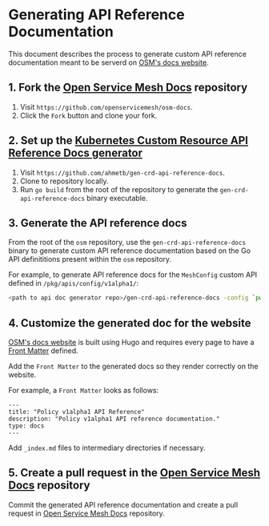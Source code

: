 # Generating API Reference Documentation

This document describes the process to generate custom API reference documentation meant to be serverd on [OSM's docs website](https://docs.openservicemesh.io/).

## 1. Fork the [Open Service Mesh Docs](https://github.com/openservicemesh/osm-docs) repository

1. Visit `https://github.com/openservicemesh/osm-docs`.
1. Click the `Fork` button and clone your fork.

## 2. Set up the [Kubernetes Custom Resource API Reference Docs generator](https://github.com/ahmetb/gen-crd-api-reference-docs)

1. Visit `https://github.com/ahmetb/gen-crd-api-reference-docs`.
1. Clone to repository locally.
1. Run `go build` from the root of the repository to generate the `gen-crd-api-reference-docs` binary executable.

## 3. Generate the API reference docs

From the root of the `osm` repository, use the `gen-crd-api-reference-docs` binary to generate custom API reference documentation based on the Go API definititions present within the `osm` repository.

For example, to generate API reference docs for the `MeshConfig` custom API defined in `/pkg/apis/config/v1alpha1/`:
```bash
<path to api doc generator repo>/gen-crd-api-reference-docs -config `pwd`/docs/api_reference/config.json -api-dir "github.com/openservicemesh/osm/pkg/apis/config/v1alpha1" -template-dir <full path to api doc generator repo>/template/ -out-file <path to osm-docs repo>/content/docs/api_reference/config/v1alpha1.md
```

## 4. Customize the generated doc for the website

[OSM's docs website](https://docs.openservicemesh.io/) is built using Hugo and requires every page to have a [Front Matter](https://gohugo.io/content-management/front-matter/) defined.

Add the `Front Matter` to the generated docs so they render correctly on the website.

For example, a `Front Matter` looks as follows:
```
---
title: "Policy v1alpha1 API Reference"
description: "Policy v1alpha1 API reference documentation."
type: docs
---
```

Add `_index.md` files to intermediary directories if necessary.

## 5. Create a pull request in the [Open Service Mesh Docs](https://github.com/openservicemesh/osm-docs) repository

Commit the generated API reference documentation and create a pull request in [Open Service Mesh Docs](https://github.com/openservicemesh/osm-docs) repository.